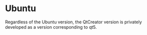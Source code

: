 # Ubuntu
Regardless of the Ubuntu version, the QtCreator version is privately developed as a version corresponding to qt5.
